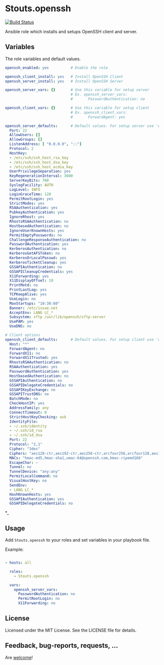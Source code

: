 Stouts.openssh
=============

[![Build Status](https://travis-ci.org/Stouts/Stouts.openssh.png)](https://travis-ci.org/Stouts/Stouts.openssh)

Ansible role which installs and setups OpenSSH client and server.


## Variables

The role variables and default values.

```yaml
openssh_enabled: yes          # Enable the role

openssh_client_install: yes   # Install OpenSSH Client
openssh_server_install: yes   # Install OpenSSH Server

openssh_server_vars: {}       # Use this variable for setup server
                              # Ex. openssh_server_vars:
                              #       PasswordAuthentication: no

openssh_client_vars: {}       # Use this variable for setup client
                              # Ex. openssh_client_vars:
                              #       ForwardAgent: yes

openssh_server_defaults:      # Default values. For setup server use 'openssh_server_vars' variable above
  Port: 22
  AllowUsers: []
  AllowGroups: []
  ListenAddress: [ "0.0.0.0", "::"]
  Protocol: 2
  HostKey:
  - /etc/ssh/ssh_host_rsa_key
  - /etc/ssh/ssh_host_dsa_key
  - /etc/ssh/ssh_host_ecdsa_key
  UserPrivilegeSeparation: yes
  KeyRegenerationInterval: 3600
  ServerKeyBits: 768
  SyslogFacility: AUTH
  LogLevel: INFO
  LoginGraceTime: 120
  PermitRootLogin: yes
  StrictModes: yes
  RSAAuthentication: yes
  PubkeyAuthentication: yes
  IgnoreRhost: yes
  RhostsRSAAuthentication: no
  HostbasedAuthentication: no
  IgnoreUserKnownHosts: yes
  PermitEmptyPasswords: no
  ChallengeResponseAuthentication: no
  PasswordAuthentication: yes
  KerberosAuthentication: no
  KerberosGetAFSToken: no
  KerberosOrLocalPasswd: yes
  KerberosTicketCleanup: yes
  GSSAPIAuthentication: no
  GSSAPICleanupCredentials: yes
  X11Forwarding: yes
  X11DisplayOffset: 10
  PrintMotd: no
  PrintLastLog: yes
  TCPKeepAlive: yes
  UseLogin: no
  MaxStartups: "10:30:60"
  Banner: /etc/issue.net
  AcceptEnv: LANG LC_*
  Subsystem: sftp /usr/lib/openssh/sftp-server
  UsePAM: yes
  UseDNS: no

# Client options
openssh_client_defaults:      # Default values. For setup client use 'openssh_client_vars' variable above
  Host: "*"
  ForwardAgent: no
  ForwardX11: no
  ForwardX11Trusted: yes
  RhostsRSAAuthentication: no
  RSAAuthentication: yes
  PasswordAuthentication: yes
  HostbasedAuthentication: no
  GSSAPIAuthentication: no
  GSSAPIDelegateCredentials: no
  GSSAPIKeyExchange: no
  GSSAPITrustDNS: no
  BatchMode: no
  CheckHostIP: yes
  AddressFamily: any
  ConnectTimeout: 0
  StrictHostKeyChecking: ask
  IdentityFile:
  - ~/.ssh/identity
  - ~/.ssh/id_rsa
  - ~/.ssh/id_dsa
  Port: 22
  Protocol: "2,1"
  Cipher: "3des"
  Ciphers: "aes128-ctr,aes192-ctr,aes256-ctr,arcfour256,arcfour128,aes128-cbc,3des-cbc"
  MACs: "hmac-md5,hmac-sha1,umac-64@openssh.com,hmac-ripemd160"
  EscapeChar: ~
  Tunnel: no
  TunnelDevice: "any:any"
  PermitLocalCommand: no
  VisualHostKey: no
  SendEnv:
  - LANG LC_*
  HashKnownHosts: yes
  GSSAPIAuthentication: yes
  GSSAPIDelegateCredentials: no
```
*_

## Usage

Add `Stouts.openssh` to your roles and set variables in your playbook file.

Example:

```yaml

- hosts: all

  roles:
    - Stouts.openssh

  vars:
    openssh_server_vars:
      PasswordAuthentication: no
      PermitRootLogin: no
      X11Forwarding: no

```

## License

Licensed under the MIT License. See the LICENSE file for details.

## Feedback, bug-reports, requests, ...

Are [welcome](https://github.com/Stouts/Stouts.openssh/issues)!
